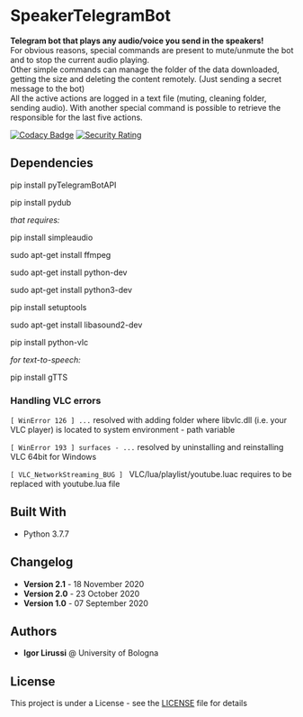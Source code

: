 # SpeakerTelegramBot
**Telegram bot that plays any audio/voice you send in the speakers!**
<br>
For obvious reasons, special commands are present to mute/unmute the bot and to stop the current  audio playing. <br>
Other simple commands can manage the folder of the data downloaded, getting the size and deleting the content remotely. (Just sending a secret message to the bot) <br>
All the active actions are logged in a text file (muting, cleaning folder, sending audio). With another special command is possible to retrieve the responsible for the last five actions.

[![Codacy Badge](https://api.codacy.com/project/badge/Grade/e816ec7faa0f47e88649e051a1ceecbe)](https://app.codacy.com/gh/igor-lirussi/SpeakerTelegramBot?utm_source=github.com&utm_medium=referral&utm_content=igor-lirussi/SpeakerTelegramBot&utm_campaign=Badge_Grade)
[![Security Rating](https://sonarcloud.io/api/project_badges/measure?project=igor-lirussi_SpeakerTelegramBot&metric=security_rating)](https://sonarcloud.io/dashboard?id=igor-lirussi_SpeakerTelegramBot)

## Dependencies

pip install pyTelegramBotAPI

pip install pydub

*that requires:*

pip install simpleaudio

sudo apt-get install ffmpeg

sudo apt-get install python-dev

sudo apt-get install python3-dev

pip install setuptools

sudo apt-get install libasound2-dev

pip install python-vlc

*for text-to-speech:*

pip install gTTS

### Handling VLC errors
`[ WinError 126 ] ...` resolved with adding folder where libvlc.dll (i.e. your VLC player) is located to system environment - path variable

`[ WinError 193 ] surfaces - ...` resolved by uninstalling and reinstalling VLC 64bit for Windows

`[ VLC_NetworkStreaming_BUG ] ` VLC/lua/playlist/youtube.luac requires to be replaced with youtube.lua file

## Built With

*   Python 3.7.7

## Changelog

*   **Version 2.1** - 18 November 2020 <br>
*   **Version 2.0** - 23 October 2020 <br>
*   **Version 1.0** - 07 September 2020

## Authors

*   **Igor Lirussi** @ University of Bologna

## License

This project is under a License - see the [LICENSE](LICENSE) file for details
